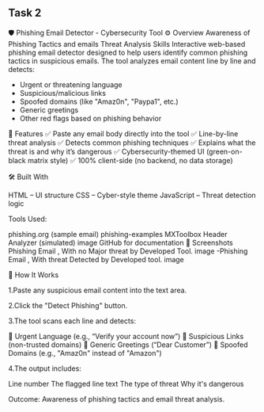 ## Task 2
🛡️ Phishing Email Detector - Cybersecurity Tool
⚙️ Overview
 Awareness of Phishing Tactics and emails Threat Analysis Skills
 Interactive web-based phishing email detector designed to help users identify common phishing tactics in suspicious emails. The tool analyzes email content line by line and detects:

* Urgent or threatening language
* Suspicious/malicious links
* Spoofed domains (like "Amaz0n", "Paypa1", etc.)
* Generic greetings
* Other red flags based on phishing behavior


🚀 Features
✅ Paste any email body directly into the tool
✅ Line-by-line threat analysis
✅ Detects common phishing techniques
✅ Explains what the threat is and why it’s dangerous
✅ Cybersecurity-themed UI (green-on-black matrix style)
✅ 100% client-side (no backend, no data storage)

🛠️ Built With

HTML – UI structure
CSS – Cyber-style theme
JavaScript – Threat detection logic

Tools Used:

phishing.org (sample email) phishing-examples
MXToolbox Header Analyzer (simulated) image
GitHub for documentation
📸 Screenshots
Phishing Email , With no Major threat by Developed Tool.
image
-Phishing Email , With threat Detected by Developed tool. image

🧪 How It Works

1.Paste any suspicious email content into the text area.

2.Click the "Detect Phishing" button.

3.The tool scans each line and detects:

🚨 Urgent Language (e.g., “Verify your account now”)
🔗 Suspicious Links (non-trusted domains)
📧 Generic Greetings (“Dear Customer”)
🧨 Spoofed Domains (e.g., "Amaz0n" instead of "Amazon")

4.The output includes:

Line number
The flagged line text
The type of threat
Why it's dangerous

Outcome:
 Awareness of phishing tactics and email threat analysis.
